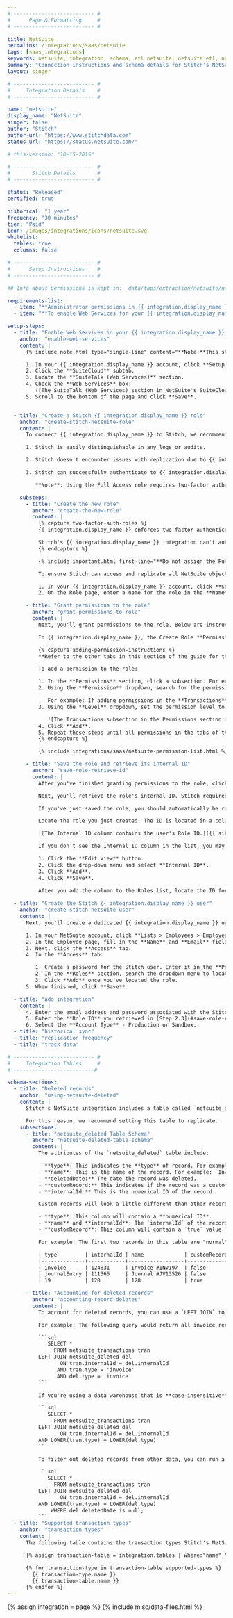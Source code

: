```yaml
---
# -------------------------- #
#      Page & Formatting     #
# -------------------------- #

title: NetSuite
permalink: /integrations/saas/netsuite
tags: [saas_integrations]
keywords: netsuite, integration, schema, etl netsuite, netsuite etl, netsuite schema
summary: "Connection instructions and schema details for Stitch's NetSuite integration."
layout: singer

# -------------------------- #
#     Integration Details    #
# -------------------------- #

name: "netsuite"
display_name: "NetSuite"
singer: false
author: "Stitch"
author-url: "https://www.stitchdata.com"
status-url: "https://status.netsuite.com/"

# this-version: "10-15-2015"

# -------------------------- #
#       Stitch Details       #
# -------------------------- #

status: "Released"
certified: true

historical: "1 year"
frequency: "30 minutes"
tier: "Paid"
icon: /images/integrations/icons/netsuite.svg
whitelist:
  tables: true
  columns: false

# -------------------------- #
#      Setup Instructions    #
# -------------------------- #

## Info about permissions is kept in: _data/taps/extraction/netsuite/netsuite-permissions.yml

requirements-list:
  - item: "**Administrator permissions in {{ integration.display_name }}**. This is required to complete the setup steps in {{ integration.display_name }}."
  - item: "**To enable Web Services for your {{ integration.display_name }} account.** This is necessary to access {{ integration.display_name }}'s API."

setup-steps:
  - title: "Enable Web Services in your {{ integration.display_name }} account"
    anchor: "enable-web-services"
    content: |
      {% include note.html type="single-line" content="**Note:**This step is only required if Web Services isn't already enabled in your NetSuite account." %}

      1. In your {{ integration.display_name }} account, click **Setup > Company > Enable Features**.
      2. Click the **SuiteCloud** subtab.
      3. Locate the **SuiteTalk (Web Services)** section.
      4. Check the **Web Services** box:
         ![The SuiteTalk (Web Services) section in NetSuite's SuiteCloud subtab.]({{ site.baseurl }}/images/integrations/netsuite-suitecloud-webservices.png)
      5. Scroll to the bottom of the page and click **Save**.


  - title: "Create a Stitch {{ integration.display_name }} role"
    anchor: "create-stitch-netsuite-role"
    content: |
      To connect {{ integration.display_name }} to Stitch, we recommend that you create a Stitch-specific role and user for us. We suggest this to ensure that:

      1. Stitch is easily distinguishable in any logs or audits.

      2. Stitch doesn't encounter issues with replication due to {{ integration.display_name }}'s API limitations. Currently, a single {{ integration.display_name }} user is allowed to only have a single open API session at a time. If the user connected to Stitch has another connection elsewhere, replication problems will arise.

      3. Stitch can successfully authenticate to {{ integration.display_name }}. This will require creating a role that mirrors the standard {{ integration.display_name }} [Full Access Role](https://system.netsuite.com/app/help/helpcenter.nl?fid=section_N295396.html){:target="new"}.

         **Note**: Using the Full Access role requires two-factor authentication, which Stitch's integration doesn't currently support. For this reason, **do not assign the actual Full Access role to the Stitch user.**

    substeps:
      - title: "Create the new role"
        anchor: "create-the-new-role"
        content: |
          {% capture two-factor-auth-roles %}
          {{ integration.display_name }} enforces two-factor authentication for Full Access and Administrator roles as of {{ integration.display_name }} 2018.1.

          Stitch's {{ integration.display_name }} integration can't authenticate using this method. Connection errors will arise if either the Full Access or Administrator role is assigned to the Stitch user.
          {% endcapture %}

          {% include important.html first-line="**Do not assign the Full Access or Administrator role to Stitch**" content=two-factor-auth-roles %}

          To ensure Stitch can access and replicate all NetSuite objects supported for replication, you'll need to create a role to assign to the Stitch user.

          1. In your {{ integration.display_name }} account, click **Setup > Users/Roles > Manage Roles > New**.
          2. On the Role page, enter a name for the role in the **Name** field. For example: `Stitch`

      - title: "Grant permissions to the role"
        anchor: "grant-permissions-to-role"
        content: |
          Next, you'll grant permissions to the role. Below are instructions for adding permissions to the role, the permissions required, and where to find them in {{ integration.display_name }}.

          In {{ integration.display_name }}, the Create Role **Permissions** section contains several subsections. In this guide is a tab that corresponds to the permissions you need to add in each {{ integration.display_name }} subsection. For example: In the **Permissions > Transactions** subsection, you'll add the permissions outlined in the **Transactions** tab of this guide.

          {% capture adding-permission-instructions %}
          **Refer to the other tabs in this section of the guide for the permissions you need to add**. 

          To add a permission to the role:

          1. In the **Permissions** section, click a subsection. For example: **Transactions**
          2. Using the **Permission** dropdown, search for the permission you want to add.

             For example: If adding permissions in the **Transactions** subtab of {{ integration.display_name }}, you'll use the checklist in the **Transactions** tab of this guide.
          3. Using the **Level** dropdown, set the permission level to the corresponding level outlined in this guide:

             ![The Transactions subsection in the Permissions section of the NetSuite Create Role page]({{ site.baseurl }}/images/integrations/netsuite-role-permissions-tab.png)
          4. Click **Add**.
          5. Repeat these steps until all permissions in the tabs of this guide have been added.
          {% endcapture %}

          {% include integrations/saas/netsuite-permission-list.html %}

      - title: "Save the role and retrieve its internal ID"
        anchor: "save-role-retrieve-id"
        content: |
          After you've finished granting permissions to the role, click **Save** to create the it.

          Next, you'll retrieve the role's internal ID. Stitch requires this ID to successfully create your {{ integration.display_name }} integration.

          If you've just saved the role, you should automatically be redirected to the **Manage Roles** page. If not, you can access this page by clicking **Setup > Users/Roles > Manage Roles**.

          Locate the role you just created. The ID is located in a column called **Internal ID**:

          ![The Internal ID column contains the user's Role ID.]({{ site.baseurl }}/images/integrations/netsuite-locate-role-id.png)

          If you don't see the Internal ID column in the list, you may need to add it:

          1. Click the **Edit View** button.
          2. Click the drop-down menu and select **Internal ID**.
          3. Click **Add**.
          4. Click **Save**.

          After you add the column to the Roles list, locate the ID for the role. Keep this handy - you'll need it to complete the setup in Stitch.
        
  - title: "Create the Stitch {{ integration.display_name }} user"
    anchor: "create-stitch-netsuite-user"
    content: |
      Next, you'll create a dedicated {{ integration.display_name }} user for Stitch and assign the Stitch role to it.

      1. In your NetSuite account, click **Lists > Employees > Employees > New**.
      2. In the Employee page, fill in the **Name** and **Email** fields.
      3. Next, click the **Access** tab.
      4. In the **Access** tab:

         1. Create a password for the Stitch user. Enter it in the **Password** field, then again in the **Confirm Password** field.
         2. In the **Roles** section, search the dropdown menu to locate the Stitch role you created in [Step 2](#create-stitch-netsuite-role).
         3. Click **Add** once you've located the role.
      5. When finished, click **Save**.

  - title: "add integration"
    content: |
      4. Enter the email address and password associated with the Stitch {{ integration.display_name }} user.
      5. Enter the **Role ID** you retrieved in [Step 2.3](#save-role-retrieve-id). **Note**: This must be the numerical ID, not the name of the role. See [Step 2.3](#save-role-retrieve-id) if you need help locating the user's Role ID.
      6. Select the **Account Type** - Production or Sandbox.
  - title: "historical sync"
  - title: "replication frequency"
  - title: "track data"

# -------------------------- #
#     Integration Tables     #
# --------------------------#

schema-sections:
  - title: "Deleted records"
    anchor: "using-netsuite-deleted"
    content: |
      Stitch's NetSuite integration includes a table called `netsuite_deleted`; this table contains a row for **every deleted record that supports deletes**. Accounting for deleted records is especially important if you’re performing any sort of aggregate function - for example, totaling invoices or balancing your books.

      For this reason, we recommend setting this table to replicate.
    subsections:
      - title: "netsuite_deleted Table Schema"
        anchor: "netsuite-deleted-table-schema"
        content: |
          The attributes of the `netsuite_deleted` table include:

          - **type**: This indicates the **type** of record. For example: invoice.
          - **name**: This is the name of the record. For example: `Invoice #INV197`
          - **deletedDate:** The date the record was deleted.
          - **customRecord:** This indicates if the record was a custom record.
          - **internalId:** This is the numerical ID of the record.

          Custom records will look a little different than other records. In this case, you'll see the following:

          - **type**: This column will contain a **numerical ID**.
          - **name** and **internalId**: The `internalId` of the record will display in **both** columns.
          - **customRecord**: This column will contain a `true` value.

          For example: The first two records in this table are "normal" records, while the third is a custom record:

          | type         | internalId | name             | customRecord | deletedDate                   |
          |--------------+------------+------------------+--------------+-------------------------------|
          | invoice      | 124831     | Invoice #INV197  | false        | 2016-08-02T09:33:07.000-07:00 |
          | journalEntry | 111366     | Journal #JV13526 | false        | 2016-08-04T12:01:22.000-07:00 |
          | 19           | 128        | 128              | true         | 2016-07-21T12:05:26.000-07:00 |

      - title: "Accounting for deleted records"
        anchor: "accounting-record-deletes"
        content: |
          To account for deleted records, you can use a `LEFT JOIN` to tie deleted records back to the appropriate table.

          For example: The following query would return all invoice records that exist in the `netsuite_transaction` and `netsuite_deleted` tables:

          ```sql
             SELECT * 
               FROM netsuite_transactions tran 
          LEFT JOIN netsuite_deleted del
                 ON tran.internalId = del.internalId 
                AND tran.type = 'invoice'
                AND del.type = 'invoice'
          ```

          If you're using a data warehouse that is **case-insensitive** (like Redshift), some queries may result in errors. If this occurs, try using `LOWER` to resolve the issue:

          ```sql
             SELECT *
               FROM netsuite_transactions tran 
          LEFT JOIN netsuite_deleted del 
                 ON tran.internalId = del.internalId 
          AND LOWER(tran.type) = LOWER(del.type)
          ```

          To filter out deleted records from other data, you can run a query like this one:

          ```sql
             SELECT *
               FROM netsuite_transactions tran 
          LEFT JOIN netsuite_deleted del
                 ON tran.internalId = del.internalId 
          AND LOWER(tran.type) = LOWER(del.type) 
              WHERE del.deletedDate is null;
          ```
  - title: "Supported transaction types"
    anchor: "transaction-types"
    content: |
      The following table contains the transaction types Stitch's NetSuite integration currently supports.

      {% assign transaction-table = integration.tables | where:"name","netsuite_transaction" %}

      {% for transaction-type in transaction-table.supported-types %}
        {{ transaction-type.name }}
        {{ transaction-table.name }}
      {% endfor %}
---
```

{% assign integration = page %}
{% include misc/data-files.html %}